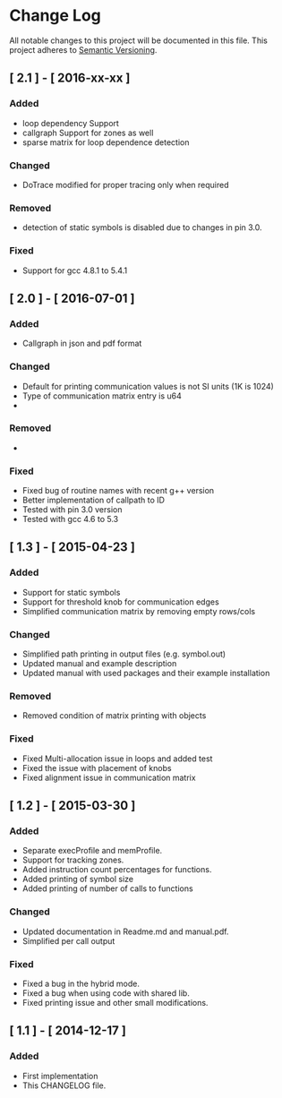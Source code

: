 # Change Log
All notable changes to this project will be documented in this file.
This project adheres to [Semantic Versioning](http://semver.org/).

## [ 2.1 ] - [ 2016-xx-xx ]
### Added
- loop dependency Support
- callgraph Support for zones as well
- sparse matrix for loop dependence detection

### Changed
- DoTrace modified for proper tracing only when required

### Removed
- detection of static symbols is disabled due to changes in pin 3.0.

### Fixed
- Support for gcc 4.8.1 to 5.4.1

## [ 2.0 ] - [ 2016-07-01 ]
### Added
- Callgraph in json and pdf format

### Changed
- Default for printing communication values is not SI units (1K is 1024)
- Type of communication matrix entry is u64
- 

### Removed
-

### Fixed
- Fixed bug of routine names with recent g++ version
- Better implementation of callpath to ID
- Tested with pin 3.0 version
- Tested with gcc 4.6 to 5.3


## [ 1.3 ] - [ 2015-04-23 ]
### Added
- Support for static symbols
- Support for threshold knob for communication edges
- Simplified communication matrix by removing empty rows/cols

### Changed
- Simplified path printing in output files (e.g. symbol.out)
- Updated manual and example description
- Updated manual with used packages and their example installation

### Removed
- Removed condition of matrix printing with objects

### Fixed
- Fixed Multi-allocation issue in loops and added test
- Fixed the issue with placement of knobs
- Fixed alignment issue in communication matrix


## [ 1.2 ] - [ 2015-03-30 ]
### Added
- Separate execProfile and memProfile.
- Support for tracking zones.
- Added instruction count percentages for functions.
- Added printing of symbol size
- Added printing of number of calls to functions

### Changed
- Updated documentation in Readme.md and manual.pdf.
- Simplified per call output

### Fixed
- Fixed a bug in the hybrid mode.
- Fixed a bug when using code with shared lib.
- Fixed printing issue and other small modifications.


## [ 1.1 ] - [ 2014-12-17 ]
### Added
- First implementation
- This CHANGELOG file.
